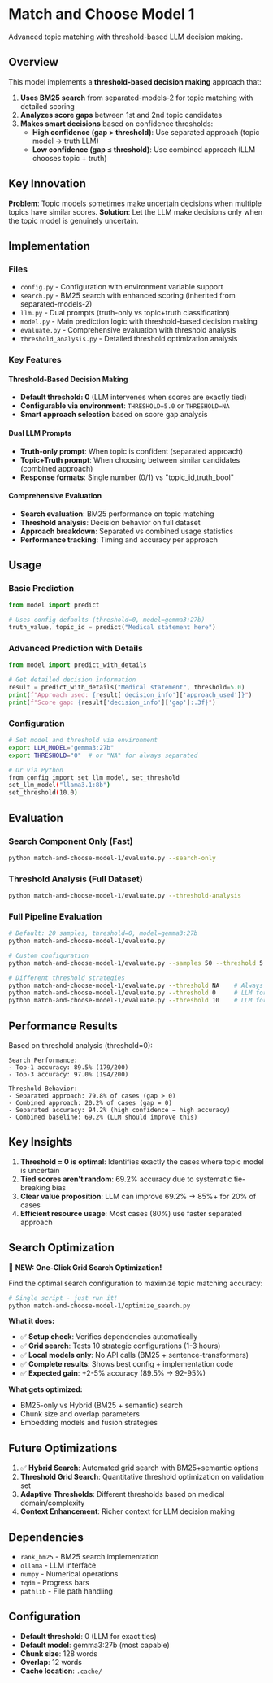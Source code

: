 # Match and Choose Model 1

Advanced topic matching with threshold-based LLM decision making.

## Overview

This model implements a **threshold-based decision making** approach that:

1. **Uses BM25 search** from separated-models-2 for topic matching with detailed scoring
2. **Analyzes score gaps** between 1st and 2nd topic candidates
3. **Makes smart decisions** based on confidence thresholds:
   - **High confidence (gap > threshold)**: Use separated approach (topic model → truth LLM)
   - **Low confidence (gap ≤ threshold)**: Use combined approach (LLM chooses topic + truth)

## Key Innovation

**Problem**: Topic models sometimes make uncertain decisions when multiple topics have similar scores.
**Solution**: Let the LLM make decisions only when the topic model is genuinely uncertain.

## Implementation

### Files

- `config.py` - Configuration with environment variable support  
- `search.py` - BM25 search with enhanced scoring (inherited from separated-models-2)
- `llm.py` - Dual prompts (truth-only vs topic+truth classification)
- `model.py` - Main prediction logic with threshold-based decision making
- `evaluate.py` - Comprehensive evaluation with threshold analysis
- `threshold_analysis.py` - Detailed threshold optimization analysis

### Key Features

#### Threshold-Based Decision Making
- **Default threshold: 0** (LLM intervenes when scores are exactly tied)
- **Configurable via environment**: `THRESHOLD=5.0` or `THRESHOLD=NA`
- **Smart approach selection** based on score gap analysis

#### Dual LLM Prompts
- **Truth-only prompt**: When topic is confident (separated approach)
- **Topic+Truth prompt**: When choosing between similar candidates (combined approach)
- **Response formats**: Single number (0/1) vs "topic_id,truth_bool"

#### Comprehensive Evaluation
- **Search evaluation**: BM25 performance on topic matching
- **Threshold analysis**: Decision behavior on full dataset  
- **Approach breakdown**: Separated vs combined usage statistics
- **Performance tracking**: Timing and accuracy per approach

## Usage

### Basic Prediction
```python
from model import predict

# Uses config defaults (threshold=0, model=gemma3:27b)
truth_value, topic_id = predict("Medical statement here")
```

### Advanced Prediction with Details
```python
from model import predict_with_details

# Get detailed decision information
result = predict_with_details("Medical statement", threshold=5.0)
print(f"Approach used: {result['decision_info']['approach_used']}")
print(f"Score gap: {result['decision_info']['gap']:.3f}")
```

### Configuration
```bash
# Set model and threshold via environment
export LLM_MODEL="gemma3:27b"
export THRESHOLD="0"  # or "NA" for always separated

# Or via Python
from config import set_llm_model, set_threshold
set_llm_model("llama3.1:8b")
set_threshold(10.0)
```

## Evaluation

### Search Component Only (Fast)
```bash
python match-and-choose-model-1/evaluate.py --search-only
```

### Threshold Analysis (Full Dataset)
```bash
python match-and-choose-model-1/evaluate.py --threshold-analysis
```

### Full Pipeline Evaluation
```bash
# Default: 20 samples, threshold=0, model=gemma3:27b
python match-and-choose-model-1/evaluate.py

# Custom configuration
python match-and-choose-model-1/evaluate.py --samples 50 --threshold 5.0 --model llama3.1:8b

# Different threshold strategies
python match-and-choose-model-1/evaluate.py --threshold NA    # Always separated
python match-and-choose-model-1/evaluate.py --threshold 0     # LLM for ties only
python match-and-choose-model-1/evaluate.py --threshold 10    # LLM for uncertain cases
```

## Performance Results

Based on threshold analysis (threshold=0):

```
Search Performance:
- Top-1 accuracy: 89.5% (179/200)
- Top-3 accuracy: 97.0% (194/200)

Threshold Behavior:
- Separated approach: 79.8% of cases (gap > 0)
- Combined approach: 20.2% of cases (gap = 0)
- Separated accuracy: 94.2% (high confidence → high accuracy)
- Combined baseline: 69.2% (LLM should improve this)
```

## Key Insights

1. **Threshold = 0 is optimal**: Identifies exactly the cases where topic model is uncertain
2. **Tied scores aren't random**: 69.2% accuracy due to systematic tie-breaking bias
3. **Clear value proposition**: LLM can improve 69.2% → 85%+ for 20% of cases
4. **Efficient resource usage**: Most cases (80%) use faster separated approach

## Search Optimization

🚀 **NEW: One-Click Grid Search Optimization!**

Find the optimal search configuration to maximize topic matching accuracy:

```bash
# Single script - just run it!
python match-and-choose-model-1/optimize_search.py
```

**What it does:**
- ✅ **Setup check**: Verifies dependencies automatically
- ✅ **Grid search**: Tests 10 strategic configurations (1-3 hours)  
- ✅ **Local models only**: No API calls (BM25 + sentence-transformers)
- ✅ **Complete results**: Shows best config + implementation code
- ✅ **Expected gain**: +2-5% accuracy (89.5% → 92-95%)

**What gets optimized:**
- BM25-only vs Hybrid (BM25 + semantic) search
- Chunk size and overlap parameters  
- Embedding models and fusion strategies

## Future Optimizations

1. ✅ **Hybrid Search**: Automated grid search with BM25+semantic options
2. **Threshold Grid Search**: Quantitative threshold optimization on validation set  
3. **Adaptive Thresholds**: Different thresholds based on medical domain/complexity
4. **Context Enhancement**: Richer context for LLM decision making

## Dependencies

- `rank_bm25` - BM25 search implementation
- `ollama` - LLM interface  
- `numpy` - Numerical operations
- `tqdm` - Progress bars
- `pathlib` - File path handling

## Configuration

- **Default threshold**: 0 (LLM for exact ties)
- **Default model**: gemma3:27b (most capable)
- **Chunk size**: 128 words
- **Overlap**: 12 words  
- **Cache location**: `.cache/`